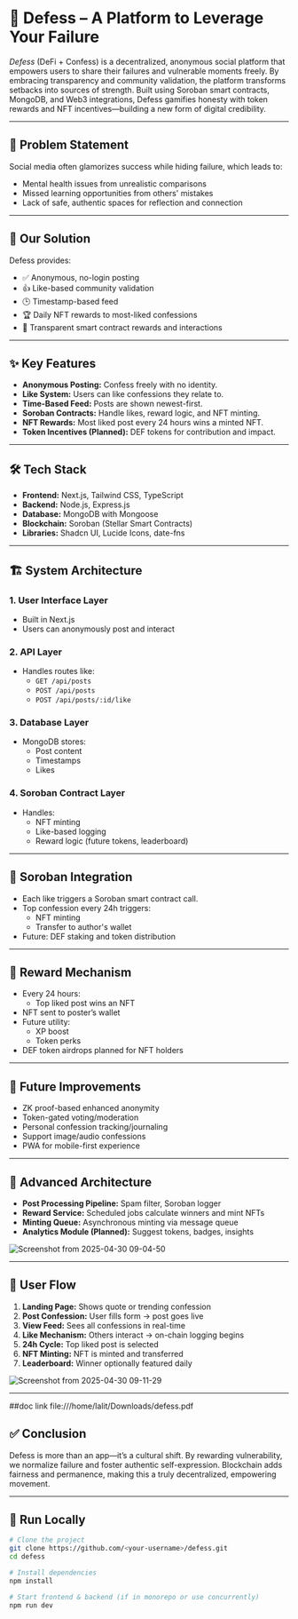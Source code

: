 # 💬 Defess – A Platform to Leverage Your Failure

_Defess_ (DeFi + Confess) is a decentralized, anonymous social platform that empowers users to share their failures and vulnerable moments freely. By embracing transparency and community validation, the platform transforms setbacks into sources of strength. Built using Soroban smart contracts, MongoDB, and Web3 integrations, Defess gamifies honesty with token rewards and NFT incentives—building a new form of digital credibility.

---

## 🧠 Problem Statement

Social media often glamorizes success while hiding failure, which leads to:

- Mental health issues from unrealistic comparisons
- Missed learning opportunities from others' mistakes
- Lack of safe, authentic spaces for reflection and connection

---

## 🚀 Our Solution

Defess provides:

- ✅ Anonymous, no-login posting
- 👍 Like-based community validation
- 🕒 Timestamp-based feed
- 🏆 Daily NFT rewards to most-liked confessions
- 🔐 Transparent smart contract rewards and interactions

---

## ✨ Key Features

- **Anonymous Posting:** Confess freely with no identity.
- **Like System:** Users can like confessions they relate to.
- **Time-Based Feed:** Posts are shown newest-first.
- **Soroban Contracts:** Handle likes, reward logic, and NFT minting.
- **NFT Rewards:** Most liked post every 24 hours wins a minted NFT.
- **Token Incentives (Planned):** DEF tokens for contribution and impact.

---

## 🛠️ Tech Stack

- **Frontend:** Next.js, Tailwind CSS, TypeScript
- **Backend:** Node.js, Express.js
- **Database:** MongoDB with Mongoose
- **Blockchain:** Soroban (Stellar Smart Contracts)
- **Libraries:** Shadcn UI, Lucide Icons, date-fns

---

## 🏗️ System Architecture

### 1. User Interface Layer
- Built in Next.js
- Users can anonymously post and interact

### 2. API Layer
- Handles routes like:
  - `GET /api/posts`
  - `POST /api/posts`
  - `POST /api/posts/:id/like`

### 3. Database Layer
- MongoDB stores:
  - Post content
  - Timestamps
  - Likes

### 4. Soroban Contract Layer
- Handles:
  - NFT minting
  - Like-based logging
  - Reward logic (future tokens, leaderboard)

---

## 🔗 Soroban Integration

- Each like triggers a Soroban smart contract call.
- Top confession every 24h triggers:
  - NFT minting
  - Transfer to author's wallet
- Future: DEF staking and token distribution

---

## 🎁 Reward Mechanism

- Every 24 hours:
  - Top liked post wins an NFT
- NFT sent to poster’s wallet
- Future utility:
  - XP boost
  - Token perks
- DEF token airdrops planned for NFT holders

---

## 🔮 Future Improvements

- ZK proof-based enhanced anonymity
- Token-gated voting/moderation
- Personal confession tracking/journaling
- Support image/audio confessions
- PWA for mobile-first experience

---

## 🧩 Advanced Architecture

- **Post Processing Pipeline:** Spam filter, Soroban logger
- **Reward Service:** Scheduled jobs calculate winners and mint NFTs
- **Minting Queue:** Asynchronous minting via message queue
- **Analytics Module (Planned):** Suggest tokens, badges, insights

![Screenshot from 2025-04-30 09-04-50](https://github.com/user-attachments/assets/963758eb-e6a2-4231-894f-1e6808c7e016)

---

## 👣 User Flow

1. **Landing Page:** Shows quote or trending confession
2. **Post Confession:** User fills form → post goes live
3. **View Feed:** Sees all confessions in real-time
4. **Like Mechanism:** Others interact → on-chain logging begins
5. **24h Cycle:** Top liked post is selected
6. **NFT Minting:** NFT is minted and transferred
7. **Leaderboard:** Winner optionally featured daily

![Screenshot from 2025-04-30 09-11-29](https://github.com/user-attachments/assets/3bda5aa9-e9e4-4107-a3e8-77c48d807038)

---
##doc link
file:///home/lalit/Downloads/defess.pdf


## ✅ Conclusion

Defess is more than an app—it’s a cultural shift. By rewarding vulnerability, we normalize failure and foster authentic self-expression. Blockchain adds fairness and permanence, making this a truly decentralized, empowering movement.

---

## 🧪 Run Locally

```bash
# Clone the project
git clone https://github.com/<your-username>/defess.git
cd defess

# Install dependencies
npm install

# Start frontend & backend (if in monorepo or use concurrently)
npm run dev
